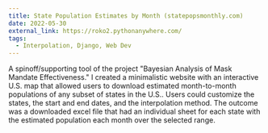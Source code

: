 ```yaml
---
title: State Population Estimates by Month (statepopsmonthly.com)
date: 2022-05-30
external_link: https://roko2.pythonanywhere.com/
tags:
  - Interpolation, Django, Web Dev
---
```


A spinoff/supporting tool of the project "Bayesian Analysis of Mask Mandate Effectiveness." I created a minimalistic website with an interactive U.S. map that allowed users to download estimated month-to-month populations of any subset of states in the U.S.. Users could customize the states, the start and end dates, and the interpolation method. The outcome was a downloaded excel file that had an individual sheet for each state with the estimated population each month over the selected range.
<!--more-->
